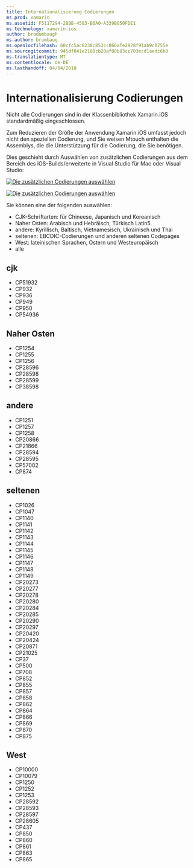 ```yaml
---
title: Internationalisierung Codierungen
ms.prod: xamarin
ms.assetid: F5117294-28BB-4583-B6A0-A339B050FDE1
ms.technology: xamarin-ios
author: bradumbaugh
ms.author: brumbaug
ms.openlocfilehash: 60cfc5ac8238c853cc066afe2978f91ab9c0755e
ms.sourcegitcommit: 945df041e2180cb20af08b83cc703ecd1aedc6b0
ms.translationtype: MT
ms.contentlocale: de-DE
ms.lasthandoff: 04/04/2018
---
```

# <a name="internationalization-encodings"></a>Internationalisierung Codierungen

Nicht alle Codierungen sind in der Klassenbibliothek Xamarin.iOS standardmäßig eingeschlossen.

Zum Reduzieren der Größe der Anwendung Xamarin.iOS umfasst jedoch nicht den speziellen Codierung, und Sie weisen Mtouch enthalten die Assemblys, die die Unterstützung für die Codierung, die Sie benötigen.

Dies geschieht durch Auswählen von zusätzlichen Codierungen aus dem Bereich des iOS-Builds/erweiterte in Visual Studio für Mac oder Visual Studio:

 [![](encodings-images/00.png "Die zusätzlichen Codierungen auswählen")](encodings-images/00.png#lightbox)

 [![](encodings-images/00a.png "Die zusätzlichen Codierungen auswählen")](encodings-images/00a.png#lightbox)

Sie können eine der folgenden auswählen:

-  CJK-Schriftarten: für Chineese, Japanisch und Koreanisch
-  Naher Osten: Arabisch und Hebräisch, Türkisch Latin5.
-  andere: Kyrillisch, Baltisch, Vietnamesisch, Ukrainisch und Thai
-  seltenen: EBCDIC-Codierungen und anderen seltenen Codepages
-  West: lateinischen Sprachen, Ostern und Westeuropäisch
-  alle


 <a name="cjk" />


## <a name="cjk"></a>cjk

-  CP51932
-  CP932
-  CP936
-  CP949
-  CP950
-  CP54936


 <a name="mideast" />


## <a name="mideast"></a>Naher Osten

-  CP1254
-  CP1255
-  CP1256
-  CP28596
-  CP28598
-  CP28599
-  CP38598


 <a name="other" />


## <a name="other"></a>andere

-  CP1251
-  CP1257
-  CP1258
-  CP20866
-  CP21866
-  CP28594
-  CP28595
-  CP57002
-  CP874


 <a name="rare" />


## <a name="rare"></a>seltenen

-  CP1026
-  CP1047
-  CP1140
-  CP1141
-  CP1142
-  CP1143
-  CP1144
-  CP1145
-  CP1146
-  CP1147
-  CP1148
-  CP1149
-  CP20273
-  CP20277
-  CP20278
-  CP20280
-  CP20284
-  CP20285
-  CP20290
-  CP20297
-  CP20420
-  CP20424
-  CP20871
-  CP21025
-  CP37
-  CP500
-  CP708
-  CP852
-  CP855
-  CP857
-  CP858
-  CP862
-  CP864
-  CP866
-  CP869
-  CP870
-  CP875


 <a name="west" />


## <a name="west"></a>West

-  CP10000
-  CP10079
-  CP1250
-  CP1252
-  CP1253
-  CP28592
-  CP28593
-  CP28597
-  CP28605
-  CP437
-  CP850
-  CP860
-  CP861
-  CP863
-  CP865

